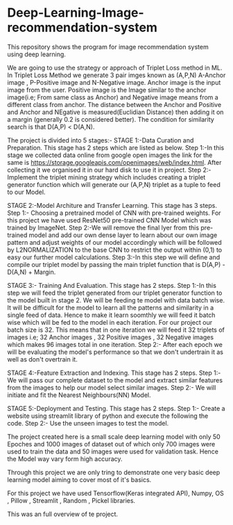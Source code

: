 # Deep-Learning-Image-recommendation-system
This repository shows the program for image recommendation system using deep learning.

We are going to use the strategy or approach of Triplet Loss method in ML. In Triplet Loss Method we generate 3 pair imges known as (A,P,N) A-Anchor image , P-Positive image 
and N-Negative image. Anchor image is the input image from the user. Positive image is the Image similar to the anchor image(i.e; From same class as Anchor) and Negative image means from a different class from anchor. The distance between the Anchor and Positive and Anchor and NEgative is measured(Euclidian Distance) then adding it on a margin (generally 0.2 is considered better). The condition for similarity search is that D(A,P) < D(A,N).

The project is divided into 5 stages:-
STAGE 1:-Data Curation and Preparation. This stage has 2 steps which are listed as below.
Step 1:-In this stage we collected data online from google open images the link for the same is https://storage.googleapis.com/openimages/web/index.html. After collecting it we organised it in our hard disk to use it in project.
Step 2:-Implement the triplet mining strategy which includes creating a triplet generator function which will generate our (A,P,N) triplet as a tuple to feed to our Model.

STAGE 2:-Model Architure and Transfer Learning. This stage has 3 steps.
Step 1:- Choosing a pretrained model of CNN with pre-trained weights. For this project we have used ResNet50 pre-trained CNN Model which was trained by ImageNet.
Step 2:-We will remove the final lyer from this pre-trained model and add our own dense layer to learn about our own image pattern and adjust weights of our model accordingly which will be followed by L2NORMALIZATION to the base CNN to restrict the output within (0,1) to easy our further model calculations.
Step 3:-In this step we will define and compile our triplet model by passing the main triplet function that is D(A,P) - D(A,N) + Margin.

STAGE 3:- Training And Evaluation. This stage has 2 steps.
Step 1:-In this step we will feed the triplet generated from our triplet generator function to the model built in stage 2. We will be feeding te model with data batch wise. It will be difficult for the model to learn all the patterns and similarity in a single feed of data. Hence to make it learn soomthly we will feed it batch wise which will be fed to the model in each iteration. For our project our batch size is 32. This means that in one iteration we will feed it 32 triplets of images i.e; 32 Anchor images , 32 Positive images , 32 Negative images which makes 96 images total in one iteration.
Step 2:- After each epoch we will be evaluating the model's performance so that we don't undertrain it as well as don't overtrain it.

STAGE 4:-Feature Extraction and Indexing. This stage has 2 steps.
Step 1:-We will pass our complete dataset to the model and extract similar features from the images to help our model select similar images.
Step 2:- We will initiate and fit the Nearest Neighbours(NN) Model.

STAGE 5:-Deployment and Testing. This stage has 2 steps.
Step 1:- Create a website using streamlit library of python and execute the following the code.
Step 2:- Use the unseen images to test the model.

The project created here is a small scale deep learning model with only 50 Epoches and 1000 images of dataset out of which only 700 images were used to train the data and 50 images were used for validation task. Hence the Model way vary form high accuracy.

Through this project we are only tring to demonstrate one very basic deep learning model aiming to cover most of it's basics.

For this project we have used Tensorflow(Keras integrated API), Numpy, OS , Pillow , Streamlit , Random , Pickel libraries.

This was an full overview of te project.
